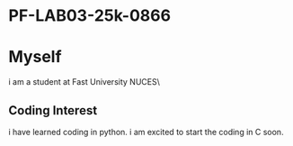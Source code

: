 # PF-LAB03-25k-0866
# Myself
i am a student at Fast University NUCES\
## Coding Interest
i have learned coding in python. i am excited to start the coding in C soon.
